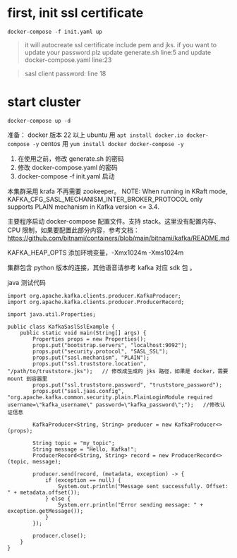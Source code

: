 # first, init ssl certificate
```
docker-compose -f init.yaml up
```
> it will autocreate ssl certificate include pem and jks.
> if you want to update your password plz update generate.sh line:5 
   and update docker-compose.yaml line:23

> sasl client password: line 18
# start cluster
```
docker-compose up -d 
```


准备：
docker 版本 22 以上
ubuntu 用 `apt install docker.io docker-compose -y`
centos 用 `yum install docker docker-compose -y`

1. 在使用之前，修改 generate.sh 的密码
2. 修改 docker-compose.yaml 的密码
3. docker-compose -f init.yaml 启动

本集群采用 krafa 不再需要 zookeeper。
NOTE: When running in KRaft mode, KAFKA_CFG_SASL_MECHANISM_INTER_BROKER_PROTOCOL only supports PLAIN mechanism in Kafka version <= 3.4. 

主要程序启动 docker-compose 配置文件。支持 stack。这里没有配置内存、CPU 限制，如果要配置此部分内容，参考文档：https://github.com/bitnami/containers/blob/main/bitnami/kafka/README.md

KAFKA_HEAP_OPTS 添加环境变量，-Xmx1024m -Xms1024m

集群包含 python 版本的连接，其他语音请参考 kafka 对应 sdk 包 。


java 测试代码
```
import org.apache.kafka.clients.producer.KafkaProducer;
import org.apache.kafka.clients.producer.ProducerRecord;

import java.util.Properties;

public class KafkaSaslSslExample {
    public static void main(String[] args) {
        Properties props = new Properties();
        props.put("bootstrap.servers", "localhost:9092");
        props.put("security.protocol", "SASL_SSL");
        props.put("sasl.mechanism", "PLAIN");
        props.put("ssl.truststore.location", "/path/to/truststore.jks");   // 修改成生成的 jks 路径，如果是 docker，需要 mount 到容器里
        props.put("ssl.truststore.password", "truststore_password");
        props.put("sasl.jaas.config", "org.apache.kafka.common.security.plain.PlainLoginModule required username=\"kafka_username\" password=\"kafka_password\";");   //修改认证信息

        KafkaProducer<String, String> producer = new KafkaProducer<>(props);

        String topic = "my_topic";
        String message = "Hello, Kafka!";
        ProducerRecord<String, String> record = new ProducerRecord<>(topic, message);

        producer.send(record, (metadata, exception) -> {
            if (exception == null) {
                System.out.println("Message sent successfully. Offset: " + metadata.offset());
            } else {
                System.err.println("Error sending message: " + exception.getMessage());
            }
        });

        producer.close();
    }
}
```
